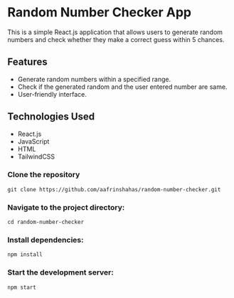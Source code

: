 # Random Number Checker App

This is a simple React.js application that allows users to generate random numbers and check whether they make a correct guess within 5 chances.

## Features

- Generate random numbers within a specified range.
- Check if the generated random and the user entered number are same.
- User-friendly interface.

## Technologies Used

- React.js
- JavaScript
- HTML
- TailwindCSS

### Clone the repository

    git clone https://github.com/aafrinshahas/random-number-checker.git

### Navigate to the project directory:

    cd random-number-checker

### Install dependencies:

    npm install

### Start the development server:

    npm start

